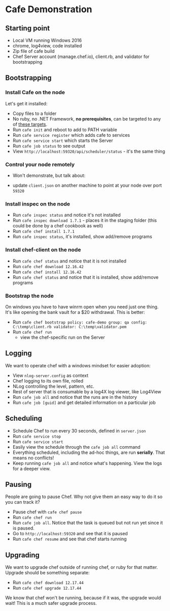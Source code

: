 # Cafe Demonstration

## Starting point

* Local VM running Windows 2016
* chrome, log4view, code installed
* Zip file of cafe build
* Chef Server account (manage.chef.io), client.rb, and validator for bootstrapping

## Bootstrapping

### Install Cafe on the node

Let's get it installed:

  - Copy files to a folder
  - No ruby, no .NET Framework, **no prerequisites**, can be targeted to any of [these targets](https://docs.microsoft.com/en-us/dotnet/articles/core/rid-catalog#using-rids).
  - Run `cafe init` and reboot to add to PATH variable
  - Run `cafe service register` which adds cafe to services
  - Run `cafe service start` which starts the Server
  - Run `cafe job status` to see output
  - View `http://localhost:59320/api/scheduler/status` - it's the same thing

### Control your node remotely
  * Won't demonstrate, but talk about:
  - update `client.json` on another machine to point at your node over port `59320`

### Install inspec on the node
- Run `cafe inspec status` and notice it's not installed
- Run `cafe inspec download 1.7.1` - places it in the staging folder (this could be done by a chef cookbook as well)
- Run `cafe chef install 1.7.1`
- Run `cafe inspec status`, it's installed, show add/remove programs

### Install chef-client on the node 
  - Run `cafe chef status` and notice that it is not installed
  - Run `cafe chef download 12.16.42` 
  - Run `cafe chef install 12.16.42`
  - Run `cafe chef status` and notice that it is installed, show add/remove programs

### Bootstrap the node

On windows you have to have winrm open when you need just one thing. It's like opening the bank vault for a $20 withdrawal. This is better:

  - Run `cafe chef bootstrap policy: cafe-demo group: qa config: C:\temp\client.rb validator: C:\temp\validator.pem`
  - Run `cafe chef run`
    - view the chef-specific run on the Server

## Logging

We want to operate chef with a windows mindset for easier adoption:

* View `nlog-server.config` as context
* Chef logging to its own file, rolled
* NLog controlling the level, pattern, etc.
* Rest of server that is consumable by a log4X log viewer, like Log4View
* Run `cafe job all` and notice that the runs are in the history
* Run `cafe job [guid]` and get detailed information on a particular job

## Scheduling

* Schedule Chef to run every 30 seconds, defined in `server.json`
* Run `cafe service stop`
* Run `cafe service start`
* Easily view the schedule through the `cafe job all` command
* Everything scheduled, including the ad-hoc things, are run **serially**. That means no conflicts!
* Keep running `cafe job all` and notice what's happening. View the logs for a deeper view.

## Pausing

People are going to pause Chef. Why not give them an easy way to do it so you can track it?

* Pause chef with `cafe chef pause`
* Run `cafe chef run`
* Run `cafe job all`. Notice that the task is queued but not run yet since it is paused.
* Go to `http://localhost:59320` and see that it is paused
* Run `cafe chef resume` and see that chef starts running

## Upgrading

We want to upgrade chef outside of running chef, or ruby for that matter. Upgrade should be something separate:

* Run `cafe chef download 12.17.44`
* Run `cafe chef upgrade 12.17.44`

We know that chef won't be running, because if it was, the upgrade would wait! This is a much safer upgrade process.
